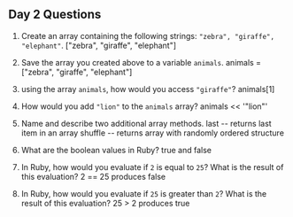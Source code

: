 ## Day 2 Questions

1. Create an array containing the following strings: `"zebra", "giraffe", "elephant"`.
["zebra", "giraffe", "elephant"]

1. Save the array you created above to a variable `animals`.
animals = ["zebra", "giraffe", "elephant"]

1. using the array `animals`, how would you access `"giraffe"`?
animals[1]

1. How would you add `"lion"` to the `animals` array?
animals << '"lion"'

1. Name and describe two additional array methods.
last -- returns last item in an array
shuffle -- returns array with randomly ordered structure

1. What are the boolean values in Ruby?
true and false

1. In Ruby, how would you evaluate if `2` is equal to `25`? What is the result of this evaluation?
2 == 25 produces false

1. In Ruby, how would you evaluate if `25` is greater than `2`? What is the result of this evaluation?
25 > 2 produces true
